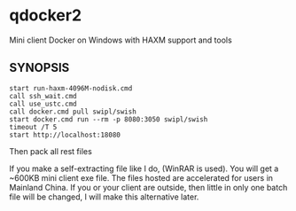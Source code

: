 # qdocker2
Mini client Docker on Windows with HAXM support and tools

## SYNOPSIS 
```batchfile
start run-haxm-4096M-nodisk.cmd
call ssh_wait.cmd
call use_ustc.cmd
call docker.cmd pull swipl/swish
start docker.cmd run --rm -p 8080:3050 swipl/swish
timeout /T 5
start http://localhost:18080
```
Then pack all rest files

If you make a self-extracting file like I do, (WinRAR is used). You will get a ~600KB mini client exe file.
The files hosted are accelerated for users in Mainland China. If you or your client are outside, then little in only one batch file will be changed, I will make this alternative later.

